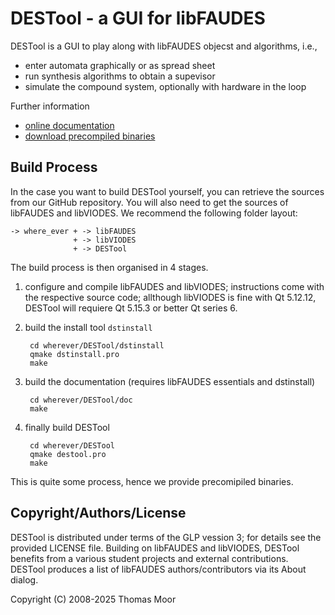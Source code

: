 # DESTool - a GUI for libFAUDES


DESTool is a GUI to play along with libFAUDES objecst and algorithms, i.e.,
- enter automata graphically or as spread sheet
- run synthesis algorithms to obtain a supevisor
- simulate the compound system, optionally with hardware in the loop

Further information
- [online documentation](https://fgdes.tf.fau.de/destool/index.html)
- [download precompiled binaries](https://fgdes.tf.fau.de/archive/preview/#arch)

## Build Process

In the case you want to build DESTool yourself, you can retrieve the sources
from our GitHub repository.
You will also need to get the sources of libFAUDES and libVIODES. We recommend the following
folder layout:

    -> where_ever + -> libFAUDES
                  + -> libVIODES
                  + -> DESTool

The build process is then organised in 4 stages.

1. configure and compile libFAUDES and libVIODES; instructions come with the respective source code; allthough libVIODES is fine with Qt 5.12.12, DESTool will requiere Qt 5.15.3 or better Qt series 6.

2. build the install tool  `dstinstall`

        cd wherever/DESTool/dstinstall
        qmake dstinstall.pro
        make

3. build the documentation (requires libFAUDES essentials and dstinstall)

        cd wherever/DESTool/doc
        make 

4. finally build DESTool

        cd wherever/DESTool
        qmake destool.pro
        make

This is quite some process, hence we provide precomipiled binaries. 

## Copyright/Authors/License

DESTool is distributed under terms of the GLP vession 3; for details see the provided
LICENSE file. Building on libFAUDES and libVIODES, DESTool benefits from a various student
projects and external contributions. DESTool produces a list of libFAUDES
authors/contributors via its About dialog.


Copyright (C) 2008-2025 Thomas Moor
